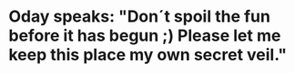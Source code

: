 # Oday speaks: "Don´t spoil the fun before it has begun ;) Please let me keep this place my own secret veil."
